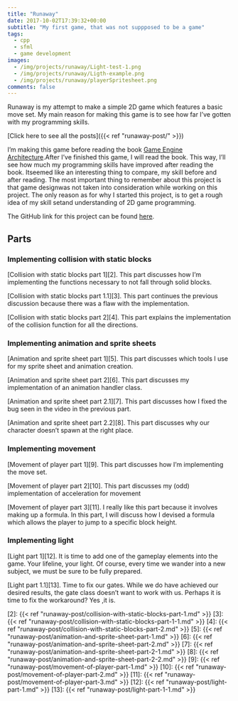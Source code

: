 ```yaml
---
title: "Runaway"
date: 2017-10-02T17:39:32+00:00
subtitle: "My first game, that was not suppposed to be a game"
tags: 
  - cpp
  - sfml
  - game development
images: 
  - /img/projects/runaway/Light-test-1.png
  - /img/projects/runaway/Ligth-example.png
  - /img/projects/runaway/playerSpritesheet.png
comments: false
---
```


Runaway is my attempt to make a simple 2D game which features a basic move set. My main reason for making this game is to see how far I&#8217;ve gotten with my programming skills.

[Click here to see all the posts]({{< ref "runaway-post/" >}})

I&#8217;m making this game before reading the book <a href="http://www.gameenginebook.com/" target="_blank" rel="noopener">Game Engine Architecture</a>.After I&#8217;ve finished this game, I will read the book. This way, I&#8217;ll see how much my programming skills have improved after reading the book. Itseemed like an interesting thing to compare, my skill before and after reading. The most important thing to remember about this project is that game designwas not taken into consideration while working on this project. The only reason as for why I started this project, is to get a rough idea of my skill setand understanding of 2D game programming.

The GitHub link for this project can be found [here][1].

## Parts

### Implementing collision with static blocks

[Collision with static blocks part 1][2]. This part discusses how I&#8217;m implementing the functions necessary to not fall through solid blocks.
  
[Collision with static blocks part 1.1][3]. This part continues the previous discussion because there was a flaw with the implementation.
  
[Collision with static blocks part 2][4]. This part explains the implementation of the collision function for all the directions.

### Implementing animation and sprite sheets

[Animation and sprite sheet part 1][5]. This part discusses which tools I use for my sprite sheet and animation creation.
  
[Animation and sprite sheet part 2][6]. This part discusses my implementation of an animation handler class.
  
[Animation and sprite sheet part 2.1][7]. This part discusses how I fixed the bug seen in the video in the previous part.
  
[Animation and sprite sheet part 2.2][8]. This part discusses why our character doesn&#8217;t spawn at the right place.

### Implementing movement

[Movement of player part 1][9]. This part discusses how I&#8217;m implementing the move set.
  
[Movement of player part 2][10]. This part discusses my (odd) implementation of acceleration for movement
  
[Movement of player part 3][11]. I really like this part because it involves making up a formula. In this part, I will discuss how I devised a formula which allows the player to jump to a specific block height.

### Implementing light

[Light part 1][12]. It is time to add one of the gameplay elements into the game. Your lifeline, your light. Of course, every time we wander into a new subject, we must be sure to be fully prepared.
  
[Light part 1.1][13]. Time to fix our gates. While we do have achieved our desired results, the gate class doesn&#8217;t want to work with us. Perhaps it is time to fix the workaround? Yes ,it is.

 [1]: https://github.com/antjowie/Runaway
 [2]:  {{< ref "runaway-post/collision-with-static-blocks-part-1.md" >}}
 [3]:  {{< ref "runaway-post/collision-with-static-blocks-part-1-1.md" >}}
 [4]:  {{< ref "runaway-post/collision-with-static-blocks-part-2.md" >}}
 [5]:  {{< ref "runaway-post/animation-and-sprite-sheet-part-1.md" >}}
 [6]:  {{< ref "runaway-post/animation-and-sprite-sheet-part-2.md" >}}
 [7]:  {{< ref "runaway-post/animation-and-sprite-sheet-part-2-1.md" >}}
 [8]:  {{< ref "runaway-post/animation-and-sprite-sheet-part-2-2.md" >}}
 [9]:  {{< ref "runaway-post/movement-of-player-part-1.md" >}}
 [10]: {{< ref "runaway-post/movement-of-player-part-2.md" >}}
 [11]: {{< ref "runaway-post/movement-of-player-part-3.md" >}}
 [12]: {{< ref "runaway-post/light-part-1.md" >}}
 [13]: {{< ref "runaway-post/light-part-1-1.md" >}}